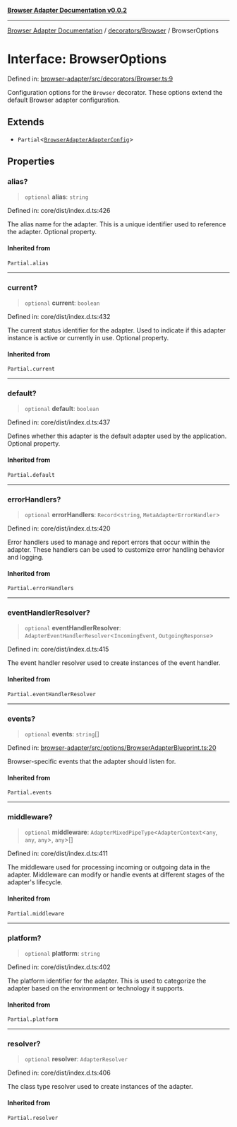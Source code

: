 [**Browser Adapter Documentation v0.0.2**](../../../README.md)

***

[Browser Adapter Documentation](../../../modules.md) / [decorators/Browser](../README.md) / BrowserOptions

# Interface: BrowserOptions

Defined in: [browser-adapter/src/decorators/Browser.ts:9](https://github.com/stonemjs/browser-adapter/blob/d2a6c7f067a005360bdac09297f0863b704b814a/src/decorators/Browser.ts#L9)

Configuration options for the `Browser` decorator.
These options extend the default Browser adapter configuration.

## Extends

- `Partial`\<[`BrowserAdapterAdapterConfig`](../../../options/BrowserAdapterBlueprint/interfaces/BrowserAdapterAdapterConfig.md)\>

## Properties

### alias?

> `optional` **alias**: `string`

Defined in: core/dist/index.d.ts:426

The alias name for the adapter.
This is a unique identifier used to reference the adapter.
Optional property.

#### Inherited from

`Partial.alias`

***

### current?

> `optional` **current**: `boolean`

Defined in: core/dist/index.d.ts:432

The current status identifier for the adapter.
Used to indicate if this adapter instance is active or currently in use.
Optional property.

#### Inherited from

`Partial.current`

***

### default?

> `optional` **default**: `boolean`

Defined in: core/dist/index.d.ts:437

Defines whether this adapter is the default adapter used by the application.
Optional property.

#### Inherited from

`Partial.default`

***

### errorHandlers?

> `optional` **errorHandlers**: `Record`\<`string`, `MetaAdapterErrorHandler`\>

Defined in: core/dist/index.d.ts:420

Error handlers used to manage and report errors that occur within the adapter.
These handlers can be used to customize error handling behavior and logging.

#### Inherited from

`Partial.errorHandlers`

***

### eventHandlerResolver?

> `optional` **eventHandlerResolver**: `AdapterEventHandlerResolver`\<`IncomingEvent`, `OutgoingResponse`\>

Defined in: core/dist/index.d.ts:415

The event handler resolver used to create instances of the event handler.

#### Inherited from

`Partial.eventHandlerResolver`

***

### events?

> `optional` **events**: `string`[]

Defined in: [browser-adapter/src/options/BrowserAdapterBlueprint.ts:20](https://github.com/stonemjs/browser-adapter/blob/d2a6c7f067a005360bdac09297f0863b704b814a/src/options/BrowserAdapterBlueprint.ts#L20)

Browser-specific events that the adapter should listen for.

#### Inherited from

`Partial.events`

***

### middleware?

> `optional` **middleware**: `AdapterMixedPipeType`\<`AdapterContext`\<`any`, `any`, `any`\>, `any`\>[]

Defined in: core/dist/index.d.ts:411

The middleware used for processing incoming or outgoing data in the adapter.
Middleware can modify or handle events at different stages of the adapter's lifecycle.

#### Inherited from

`Partial.middleware`

***

### platform?

> `optional` **platform**: `string`

Defined in: core/dist/index.d.ts:402

The platform identifier for the adapter.
This is used to categorize the adapter based on the environment or technology it supports.

#### Inherited from

`Partial.platform`

***

### resolver?

> `optional` **resolver**: `AdapterResolver`

Defined in: core/dist/index.d.ts:406

The class type resolver used to create instances of the adapter.

#### Inherited from

`Partial.resolver`

